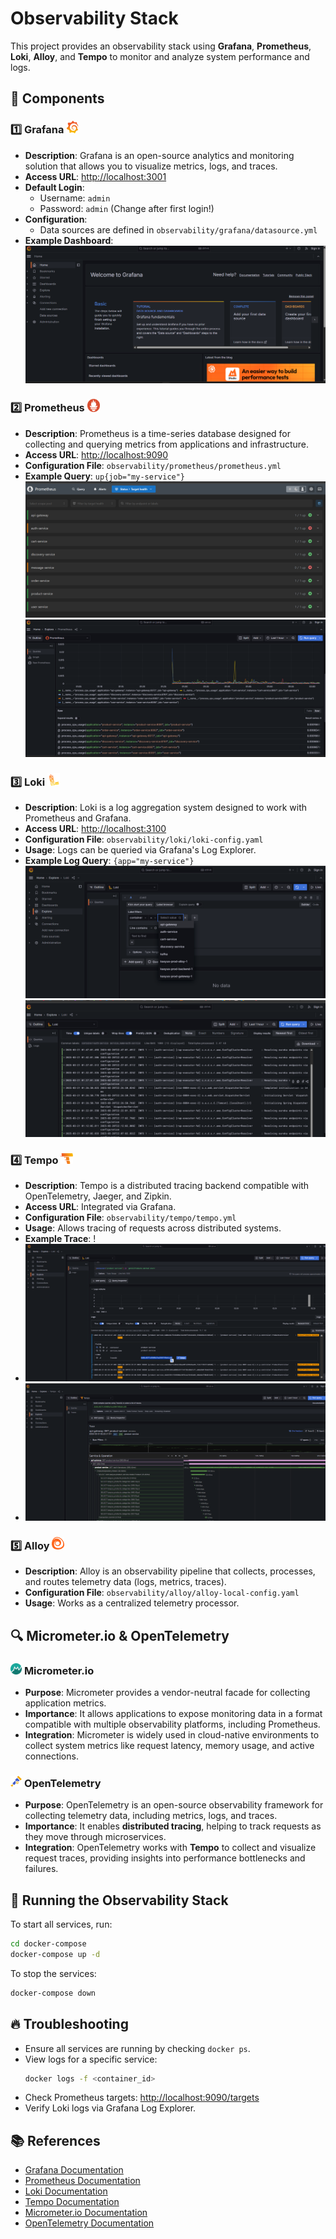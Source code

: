 # Observability Stack

This project provides an observability stack using **Grafana**, **Prometheus**, **Loki**, **Alloy**, and **Tempo** to monitor and analyze system performance and logs.

## 📌 Components

### 1️⃣ Grafana  <img src="assets/grafana-logo.png" width="20">
- **Description**: Grafana is an open-source analytics and monitoring solution that allows you to visualize metrics, logs, and traces.
- **Access URL**: [http://localhost:3001](http://localhost:3001)
- **Default Login**:
    - Username: `admin`
    - Password: `admin` (Change after first login!)
- **Configuration**:
    - Data sources are defined in `observability/grafana/datasource.yml`
- **Example Dashboard**:
  ![Grafana Dashboard](assets/screenshots/GrafanaHomePage.png)

### 2️⃣ Prometheus <img src="assets/prometheus-logo.png" width="20">
- **Description**: Prometheus is a time-series database designed for collecting and querying metrics from applications and infrastructure.
- **Access URL**: [http://localhost:9090](http://localhost:9090)
- **Configuration File**: `observability/prometheus/prometheus.yml`
- **Example Query**: `up{job="my-service"}`
  ![Prometheus UI](assets/screenshots/prometheus1.png)
  ![Prometheus UI](assets/screenshots/prometheus2.png)

### 3️⃣ Loki <img src="assets/grafana-loki-logo.png" width="20">
- **Description**: Loki is a log aggregation system designed to work with Prometheus and Grafana.
- **Access URL**: [http://localhost:3100](http://localhost:3100)
- **Configuration File**: `observability/loki/loki-config.yaml`
- **Usage**: Logs can be queried via Grafana's Log Explorer.
- **Example Log Query**: `{app="my-service"}`
  ![Loki Logs](assets/screenshots/loki1.png)
  ![Loki Logs](assets/screenshots/loki2.png)

### 4️⃣ Tempo <img src="assets/grafana-tempo.svg" width="20">
- **Description**: Tempo is a distributed tracing backend compatible with OpenTelemetry, Jaeger, and Zipkin.
- **Access URL**: Integrated via Grafana.
- **Configuration File**: `observability/tempo/tempo.yml`
- **Usage**: Allows tracing of requests across distributed systems.
- **Example Trace**: !
- ![Tempo Trace](assets/screenshots/LokiToTempo.png)
- ![Tempo Trace](assets/screenshots/Tempo1.png)

### 5️⃣ Alloy <img src="assets/alloy-logo.png" width="20">
- **Description**: Alloy is an observability pipeline that collects, processes, and routes telemetry data (logs, metrics, traces).
- **Configuration File**: `observability/alloy/alloy-local-config.yaml`
- **Usage**: Works as a centralized telemetry processor.

## 🔍 Micrometer.io & OpenTelemetry

### <img src="assets/micrometerio-logo.svg" width="18">  **Micrometer.io**
- **Purpose**: Micrometer provides a vendor-neutral facade for collecting application metrics.
- **Importance**: It allows applications to expose monitoring data in a format compatible with multiple observability platforms, including Prometheus.
- **Integration**: Micrometer is widely used in cloud-native environments to collect system metrics like request latency, memory usage, and active connections.

### <img src="assets/OpenTelemetry-logo.png" width="18"> **OpenTelemetry**
- **Purpose**: OpenTelemetry is an open-source observability framework for collecting telemetry data, including metrics, logs, and traces.
- **Importance**: It enables **distributed tracing**, helping to track requests as they move through microservices.
- **Integration**: OpenTelemetry works with **Tempo** to collect and visualize request traces, providing insights into performance bottlenecks and failures.

## 🚀 Running the Observability Stack

To start all services, run:
```sh
cd docker-compose
docker-compose up -d
```

To stop the services:
```sh
docker-compose down
```

## 🔥 Troubleshooting
- Ensure all services are running by checking `docker ps`.
- View logs for a specific service:
  ```sh
  docker logs -f <container_id>
  ```
- Check Prometheus targets: [http://localhost:9090/targets](http://localhost:9090/targets)
- Verify Loki logs via Grafana Log Explorer.

## 📚 References
- [Grafana Documentation](https://grafana.com/docs/)
- [Prometheus Documentation](https://prometheus.io/docs/)
- [Loki Documentation](https://grafana.com/docs/loki/)
- [Tempo Documentation](https://grafana.com/docs/tempo/)
- [Micrometer.io Documentation](https://micrometer.io/)
- [OpenTelemetry Documentation](https://opentelemetry.io/)
